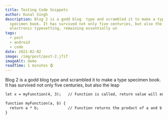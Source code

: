 ```yaml
---
title: Testing Code Snippets
author: Kunal Singh
description: Blog 2 is a godd blog  type and scrambled it to make a type
  specimen book. It has survived not only five centuries, but also the leap into
  electronic typesetting, remaining essentially un
tags:
  - post
  - android
  - code
date: 2021-02-02
image: /img/post/post-2.jfif
imageAlt: demo
readTime: 1 minutes ⌚
---
```

<p> Blog 2 is a godd blog  type and scrambled it to make a type specimen book. It has survived not only five centuries, but also the leap </p>

<!--StartFragment-->

```markdown
let x = myFunction(4, 3);   // Function is called, return value will end up in x

function myFunction(a, b) {
  return a * b;             // Function returns the product of a and b
}
```

<!--EndFragment-->